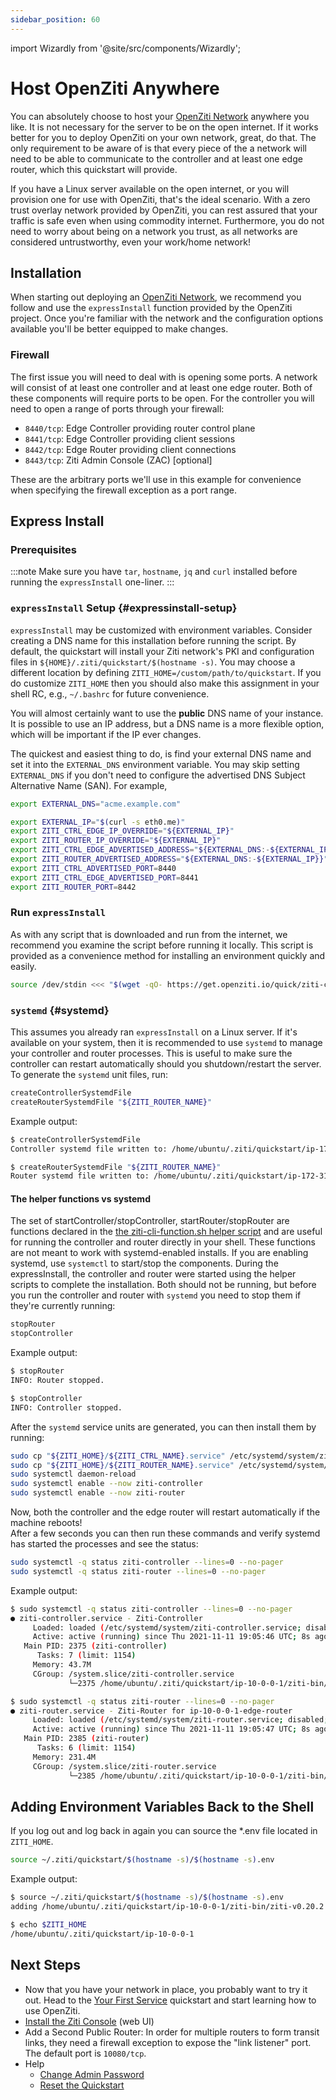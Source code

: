 ```yaml
---
sidebar_position: 60
---
```

import Wizardly from '@site/src/components/Wizardly';

# Host OpenZiti Anywhere

You can absolutely choose to host your [OpenZiti Network](/learn/introduction/index.mdx) anywhere you like.
It is not necessary for the server to be on the open internet. If it works better for you to deploy OpenZiti on your
own network, great, do that.  The only requirement to be aware of is that every piece of the a network will need to be able to communicate to the controller and at least one edge router, which this quickstart will provide.

If you have a Linux server available on the open internet, or you will provision one for use with OpenZiti, that's the
ideal scenario. With a zero trust overlay network provided by OpenZiti, you can rest assured that your traffic is safe even when using commodity internet. Furthermore, you do not need to worry about being on a network you trust, as all networks are considered untrustworthy, even your work/home network!

## Installation

When starting out deploying an [OpenZiti Network](/learn/introduction/index.mdx), we recommend you follow
and use the `expressInstall` function provided by the OpenZiti project. Once you're familiar with the network and
the configuration options available you'll be better equipped to make changes.

### Firewall

The first issue you will need to deal with is opening some ports. A network will consist of at least one controller and
at least one edge router. Both of these components will require ports to be open. For the controller you will need to
open a range of ports through your firewall:

- `8440/tcp`: Edge Controller providing router control plane
- `8441/tcp`: Edge Controller providing client sessions
- `8442/tcp`: Edge Router providing client connections
- `8443/tcp`: Ziti Admin Console (ZAC) [optional]

These are the arbitrary ports we'll use in this example for convenience when specifying the firewall exception as a port range.

## Express Install

### Prerequisites

:::note
Make sure you have `tar`, `hostname`, `jq` and `curl` installed before running the `expressInstall` one-liner.
:::

### `expressInstall` Setup {#expressinstall-setup}

`expressInstall` may be customized with environment variables. Consider creating a DNS name for this installation before running the script. By default, the
quickstart will install your Ziti network's PKI and configuration files in `${HOME}/.ziti/quickstart/$(hostname -s)`. You may choose a different location by defining `ZITI_HOME=/custom/path/to/quickstart`. If you do customize `ZITI_HOME` then you should also make this assignment in your shell RC, e.g., `~/.bashrc` for future convenience.

You will almost certainly want to use the **public** DNS name
of your instance. It is possible to use an IP address, but a DNS name is a more flexible option, which will be important if the IP ever changes.

The quickest and easiest thing to do, is find your external DNS name and set it into the `EXTERNAL_DNS` environment
variable. You may skip setting `EXTERNAL_DNS` if you don't need to configure the advertised DNS Subject Alternative Name (SAN). For example,

```bash
export EXTERNAL_DNS="acme.example.com"
```

```bash
export EXTERNAL_IP="$(curl -s eth0.me)"       
export ZITI_CTRL_EDGE_IP_OVERRIDE="${EXTERNAL_IP}"
export ZITI_ROUTER_IP_OVERRIDE="${EXTERNAL_IP}"
export ZITI_CTRL_EDGE_ADVERTISED_ADDRESS="${EXTERNAL_DNS:-${EXTERNAL_IP}}"
export ZITI_ROUTER_ADVERTISED_ADDRESS="${EXTERNAL_DNS:-${EXTERNAL_IP}}"
export ZITI_CTRL_ADVERTISED_PORT=8440
export ZITI_CTRL_EDGE_ADVERTISED_PORT=8441
export ZITI_ROUTER_PORT=8442
```

### Run `expressInstall`

As with any script that is downloaded and run from the internet, we recommend you examine 
the script before running it locally. This script is provided as a convenience
method for installing an environment quickly and easily.

```bash
source /dev/stdin <<< "$(wget -qO- https://get.openziti.io/quick/ziti-cli-functions.sh)"; expressInstall
```

### `systemd` {#systemd}

This assumes you already ran `expressInstall` on a Linux server. If it's available on your system, then it is recommended to use `systemd` to manage your controller and router processes. This
is useful to make sure the controller can restart automatically should you shutdown/restart the server. To generate the `systemd` unit files, run:

```bash
createControllerSystemdFile
createRouterSystemdFile "${ZITI_ROUTER_NAME}"
```

Example output:

```bash
$ createControllerSystemdFile
Controller systemd file written to: /home/ubuntu/.ziti/quickstart/ip-172-31-23-18/ip-172-31-23-18-edge-controller.service

$ createRouterSystemdFile "${ZITI_ROUTER_NAME}"
Router systemd file written to: /home/ubuntu/.ziti/quickstart/ip-172-31-23-18/ip-172-31-23-18-edge-router.service
```

#### The helper functions vs systemd

The set of startController/stopController, startRouter/stopRouter are functions declared in the 
[the ziti-cli-function.sh helper script](https://get.openziti.io/quick/ziti-cli-functions.sh) and are useful for running
the controller and router directly in your shell. These functions are not meant to work with systemd-enabled installs. If
you are enabling systemd, use `systemctl` to start/stop the components. During the expressInstall, the controller and router
were started using the helper scripts to complete the installation. Both should not be running, but before you run the 
controller and router with `systemd` you need to stop them if they're currently running:

```bash
stopRouter 
stopController 
```

Example output:

```bash
$ stopRouter 
INFO: Router stopped.

$ stopController 
INFO: Controller stopped.
```

After the `systemd` service units are generated, you can then install them by running:

```bash
sudo cp "${ZITI_HOME}/${ZITI_CTRL_NAME}.service" /etc/systemd/system/ziti-controller.service
sudo cp "${ZITI_HOME}/${ZITI_ROUTER_NAME}.service" /etc/systemd/system/ziti-router.service
sudo systemctl daemon-reload
sudo systemctl enable --now ziti-controller
sudo systemctl enable --now ziti-router
```

Now, both the controller and the edge router will restart automatically if the machine reboots!  
After a few seconds you can then run these commands and verify systemd has started the processes 
and see the status:

```bash
sudo systemctl -q status ziti-controller --lines=0 --no-pager
sudo systemctl -q status ziti-router --lines=0 --no-pager
```

Example output:

```bash
$ sudo systemctl -q status ziti-controller --lines=0 --no-pager
● ziti-controller.service - Ziti-Controller
     Loaded: loaded (/etc/systemd/system/ziti-controller.service; disabled; vendor preset: enabled)
     Active: active (running) since Thu 2021-11-11 19:05:46 UTC; 8s ago
   Main PID: 2375 (ziti-controller)
      Tasks: 7 (limit: 1154)
     Memory: 43.7M
     CGroup: /system.slice/ziti-controller.service
             └─2375 /home/ubuntu/.ziti/quickstart/ip-10-0-0-1/ziti-bin/ziti-v0.22.11/ziti-controller run /home/ubuntu/.ziti/quickstart/ip-10-0-0-1/co…

$ sudo systemctl -q status ziti-router --lines=0 --no-pager
● ziti-router.service - Ziti-Router for ip-10-0-0-1-edge-router
     Loaded: loaded (/etc/systemd/system/ziti-router.service; disabled; vendor preset: enabled)
     Active: active (running) since Thu 2021-11-11 19:05:47 UTC; 8s ago
   Main PID: 2385 (ziti-router)
      Tasks: 6 (limit: 1154)
     Memory: 231.4M
     CGroup: /system.slice/ziti-router.service
             └─2385 /home/ubuntu/.ziti/quickstart/ip-10-0-0-1/ziti-bin/ziti-v0.22.11/ziti-router run /home/ubuntu/.ziti/quickstart/ip-10-0-0-1/ip-10…
```

## Adding Environment Variables Back to the Shell

If you log out and log back in again you can source the *.env file located in `ZITI_HOME`.

```bash
source ~/.ziti/quickstart/$(hostname -s)/$(hostname -s).env
```

Example output:

```bash
$ source ~/.ziti/quickstart/$(hostname -s)/$(hostname -s).env
adding /home/ubuntu/.ziti/quickstart/ip-10-0-0-1/ziti-bin/ziti-v0.20.2 to the path

$ echo $ZITI_HOME
/home/ubuntu/.ziti/quickstart/ip-10-0-0-1
```

## Next Steps

- Now that you have your network in place, you probably want to try it out. Head to the
  [Your First Service](/learn/quickstarts/services/index.md) quickstart and start learning how to use OpenZiti.
- [Install the Ziti Console](/learn/quickstarts/zac/index.md) (web UI)
- Add a Second Public Router: In order for multiple routers to form transit links, they need a firewall exception to expose the "link listener" port. The default port is `10080/tcp`.
- Help
  - [Change Admin Password](./help/change-admin-password.md)
  - [Reset the Quickstart](./help/reset-quickstart.md)


<Wizardly></Wizardly>
